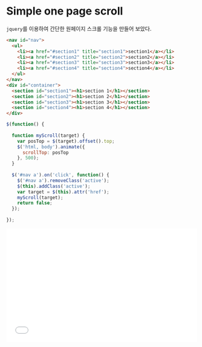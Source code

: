 # Simple one page scroll

`jquery`를 이용하여 간단한 원페이지 스크롤 기능을 만들어 보았다.

```html
<nav id="nav">
  <ul>
    <li><a href="#section1" title="section1">section1</a></li>
    <li><a href="#section2" title="section2">section2</a></li>
    <li><a href="#section3" title="section3">section3</a></li>
    <li><a href="#section4" title="section4">section4</a></li>
  </ul>
</nav>
<div id="container">
  <section id="section1"><h1>section 1</h1></section>
  <section id="section2"><h1>section 2</h1></section>
  <section id="section3"><h1>section 3</h1></section>
  <section id="section4"><h1>section 4</h1></section>
</div>
```

```js
$(function() {
  
  function myScroll(target) {
    var posTop = $(target).offset().top;
    $('html, body').animate({
      scrollTop: posTop
    }, 500);
  }
  
  $('#nav a').on('click', function() {
    $('#nav a').removeClass('active');
    $(this).addClass('active');
    var target = $(this).attr('href');
    myScroll(target);
    return false;
  });
  
});
```

<iframe height='300' scrolling='no' title='Simple one page scroll' src='//codepen.io/lovingweb/embed/EEoGGK/?height=300&theme-id=32424&default-tab=result&embed-version=2' frameborder='no' allowtransparency='true' allowfullscreen='true' style='width: 100%;'>See the Pen <a href='https://codepen.io/lovingweb/pen/EEoGGK/'>Simple one page scroll</a> by lovingweb (<a href='https://codepen.io/lovingweb'>@lovingweb</a>) on <a href='https://codepen.io'>CodePen</a>.
</iframe>